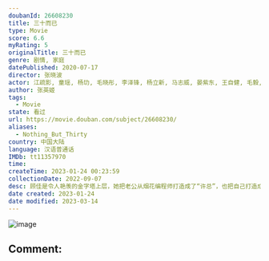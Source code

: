 ```yaml
---
doubanId: 26608230
title: 三十而已
type: Movie
score: 6.6
myRating: 5
originalTitle: 三十而已
genre: 剧情, 家庭
datePublished: 2020-07-17
director: 张晓波
actor: 江疏影, 童瑶, 杨玏, 毛晓彤, 李泽锋, 杨立新, 马志威, 晏紫东, 王自健, 毛毅, 周澄奥, 高海宁, 张月, 陈天雨, 宋哲为, 关晓彤, 卜冠今, 李庚希, 董思怡, 吴冕, 徐敏, 田岷, 蔡纲, 江柏萱, 戴娇倩, 杨新鸣, 红花, 柳珊, 贾顺治, 余骁睿, 康可人, 杨雨婷, 杨琼, 张彤, 上官瞳, 田瑞, 蔡蝶, 韩姝妹, 蒋昌建, 郑晓钟, 傅淼, 田依桐, 卫莱, 张书弘, 谢承颖, 杨柳青, 白茹, 罗俪馨, 尹菲菲, 茹天, 王潇淇, 王仁君, 大力, 张静静, 艾佳妮, 金晖, 张璐瑶, 徐晟, 徐风, 赵千紫, 王箫淇, 冯悠苒, 王坤, 刘旬
author: 张英姬
tags:
  - Movie
state: 看过
url: https://movie.douban.com/subject/26608230/
aliases:
  - Nothing_But_Thirty
country: 中国大陆
language: 汉语普通话
IMDb: tt11357970
time: 
createTime: 2023-01-24 00:23:59
collectionDate: 2022-09-07
desc: 顾佳是令人艳羡的金字塔上层，她把老公从烟花编程师打造成了“许总”，也把自己打造成了里外一把手的全职太太。然而当这个家有了入侵者，顾佳没有逃避。王漫妮则是特立独行的叛逆者，深信自己既有颜值又有脑子，永远...
date created: 2023-01-24
date modified: 2023-03-14
---
```


![image](p2614081670.jpg)

Comment:
---
